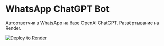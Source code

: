 # WhatsApp ChatGPT Bot

Автоответчик в WhatsApp на базе OpenAI ChatGPT. Развёртывание на Render.

[![Deploy to Render](https://render.com/images/deploy-to-render-button.svg)](https://render.com/deploy?repo=https://github.com/YOUR_USERNAME/whatsapp-chatgpt)